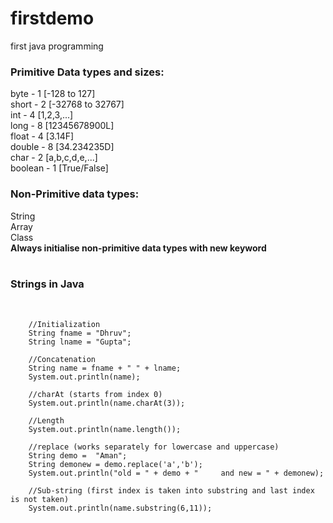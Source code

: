 # firstdemo
 first java programming 
 <br>
 <h3>Primitive Data types and sizes:</h3>
 byte - 1 [-128 to 127]<br>
 short - 2 [-32768 to 32767]<br>
int - 4 [1,2,3,...]<br>
long - 8 [12345678900L]<br>
float - 4 [3.14F]<br>
double - 8 [34.234235D]<br>
char - 2 [a,b,c,d,e,...]<br>
boolean - 1 [True/False]

<h3>Non-Primitive data types:</h3>
String<br>
Array<br>
Class<br>
<b>Always initialise non-primitive data types with new keyword</b>
<br><br>
<h3>Strings in Java</h3><br>
        
        //Initialization
        String fname = "Dhruv";
        String lname = "Gupta";

        //Concatenation
        String name = fname + " " + lname;
        System.out.println(name);

        //charAt (starts from index 0)
        System.out.println(name.charAt(3));

        //Length
        System.out.println(name.length());

        //replace (works separately for lowercase and uppercase)
        String demo =  "Aman";
        String demonew = demo.replace('a','b');
        System.out.println("old = " + demo + "     and new = " + demonew);

        //Sub-string (first index is taken into substring and last index is not taken)
        System.out.println(name.substring(6,11));

<br>


